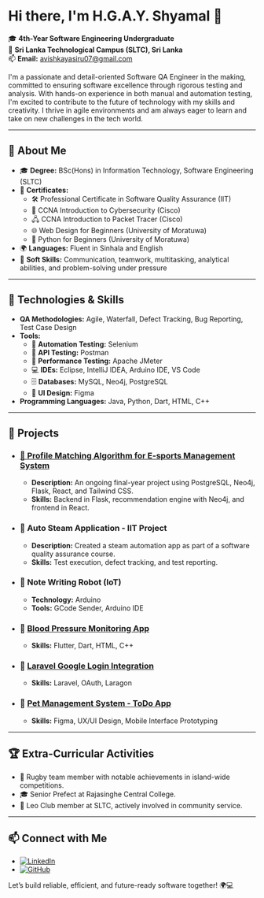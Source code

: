 

# Hi there, I'm H.G.A.Y. Shyamal 👋

🎓 **4th-Year Software Engineering Undergraduate**  
📍 **Sri Lanka Technological Campus (SLTC), Sri Lanka**  
📫 **Email:** [avishkayasiru07@gmail.com](mailto:avishkayasiru07@gmail.com)

I'm a passionate and detail-oriented Software QA Engineer in the making, committed to ensuring software excellence through rigorous testing and analysis. With hands-on experience in both manual and automation testing, I'm excited to contribute to the future of technology with my skills and creativity. I thrive in agile environments and am always eager to learn and take on new challenges in the tech world.

---

## 🔹 About Me
- 🎓 **Degree:** BSc(Hons) in Information Technology, Software Engineering (SLTC)
- 🏅 **Certificates:**
  - 🛠️ Professional Certificate in Software Quality Assurance (IIT)
  - 🔐 CCNA Introduction to Cybersecurity (Cisco)
  - 🖧 CCNA Introduction to Packet Tracer (Cisco)
  - 🌐 Web Design for Beginners (University of Moratuwa)
  - 🐍 Python for Beginners (University of Moratuwa)
- 🌍 **Languages:** Fluent in Sinhala and English  
- 🧠 **Soft Skills:** Communication, teamwork, multitasking, analytical abilities, and problem-solving under pressure  

---

## 🔧 Technologies & Skills
- **QA Methodologies:** Agile, Waterfall, Defect Tracking, Bug Reporting, Test Case Design
- **Tools:** 
  - 🤖 **Automation Testing:** Selenium  
  - 🔗 **API Testing:** Postman  
  - 🚀 **Performance Testing:** Apache JMeter  
  - 💻 **IDEs:** Eclipse, IntelliJ IDEA, Arduino IDE, VS Code  
  - 🗄️ **Databases:** MySQL, Neo4j, PostgreSQL  
  - 🎨 **UI Design:** Figma
- **Programming Languages:** Java, Python, Dart, HTML, C++  

---

## 🌟 Projects
- ### [📌 Profile Matching Algorithm for E-sports Management System](https://github.com/AvishkaYasiru/E-sport-management-system.git)
  - **Description:** An ongoing final-year project using PostgreSQL, Neo4j, Flask, React, and Tailwind CSS.
  - **Skills:** Backend in Flask, recommendation engine with Neo4j, and frontend in React.

- ### 📱 Auto Steam Application - IIT Project
  - **Description:** Created a steam automation app as part of a software quality assurance course.
  - **Skills:** Test execution, defect tracking, and test reporting.

- ### 🤖 Note Writing Robot (IoT)
  - **Technology:** Arduino
  - **Tools:** GCode Sender, Arduino IDE

- ### 💉 [Blood Pressure Monitoring App](https://github.com/Avishka07/Blood-pressure-monitor)
  - **Skills:** Flutter, Dart, HTML, C++

- ### 🔐 [Laravel Google Login Integration](https://github.com/Avishka07/laravel_google_login)
  - **Skills:** Laravel, OAuth, Laragon

- ### 🐾 [Pet Management System - ToDo App](https://www.figma.com/design/2UcWe9C9oD02V6NCsxL5PF/Tutorial-03---Sketching-the-app-concept)
  - **Skills:** Figma, UX/UI Design, Mobile Interface Prototyping  

---

## 🏆 Extra-Curricular Activities
- 🏉 Rugby team member with notable achievements in island-wide competitions.
- 🎓 Senior Prefect at Rajasinghe Central College.
- 🦁 Leo Club member at SLTC, actively involved in community service.

---

## 📫 Connect with Me
- [![LinkedIn](https://img.shields.io/badge/LinkedIn-0A66C2?style=flat&logo=linkedin&logoColor=white)](https://www.linkedin.com/in/avishka-yasiru-shyamal-341b47229?utm_source=share&utm_campaign=share_via&utm_content=profile&utm_medium=android_app)
- [![GitHub](https://img.shields.io/badge/GitHub-181717?style=flat&logo=github&logoColor=white)](https://github.com/Avishka07)

Let’s build reliable, efficient, and future-ready software together! 🌍💻
